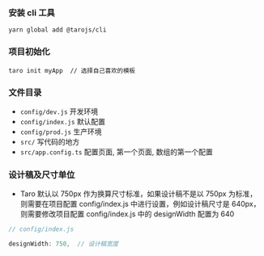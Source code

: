 ### 安装 cli 工具
```
yarn global add @tarojs/cli
```

### 项目初始化
```
taro init myApp  // 选择自己喜欢的模板
```

### 文件目录
- `config/dev.js` 开发环境
- `config/index.js` 默认配置
- `config/prod.js` 生产环境
- `src/` 写代码的地方
- `src/app.config.ts` 配置页面, 第一个页面, 数组的第一个配置

### 设计稿及尺寸单位

- Taro 默认以 750px 作为换算尺寸标准，如果设计稿不是以 750px 为标准，则需要在项目配置 config/index.js 中进行设置，例如设计稿尺寸是 640px，则需要修改项目配置 config/index.js 中的 designWidth 配置为 640

```js
// config/index.js

designWidth: 750,  // 设计稿宽度
```